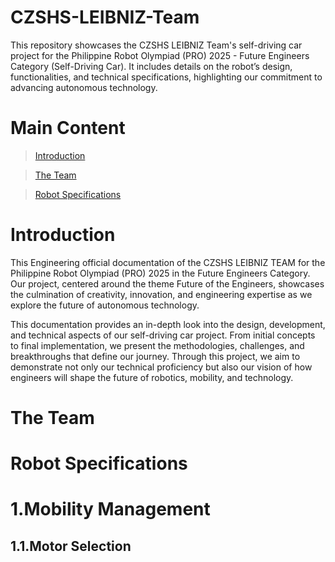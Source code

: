 # CZSHS-LEIBNIZ-Team
This repository showcases the CZSHS LEIBNIZ Team's self-driving car project for the Philippine Robot Olympiad (PRO) 2025 - Future Engineers Category (Self-Driving Car). It includes details on the robot’s design, functionalities, and technical specifications, highlighting our commitment to advancing autonomous technology. 

# Main Content
>[Introduction](https://github.com/Sharmainne/CZSHS-LEIBNIZ-Team#introduction)

 >[The Team](https://github.com/Sharmainne/CZSHS-LEIBNIZ-Team/blob/main/README.md#the-team)

>[Robot Specifications](https://github.com/Sharmainne/CZSHS-LEIBNIZ-Team/blob/main/README.md#robot-specifications)
>
 

# Introduction
This Engineering official documentation of the CZSHS LEIBNIZ TEAM for the Philippine Robot Olympiad (PRO) 2025 in the Future Engineers Category. Our project, centered around the theme Future of the Engineers, showcases the culmination of creativity, innovation, and engineering expertise as we explore the future of autonomous technology.

This documentation provides an in-depth look into the design, development, and technical aspects of our self-driving car project. From initial concepts to final implementation, we present the methodologies, challenges, and breakthroughs that define our journey. Through this project, we aim to demonstrate not only our technical proficiency but also our vision of how engineers will shape the future of robotics, mobility, and technology.

# The Team


# Robot Specifications


# 1.Mobility Management
## 1.1.Motor Selection


  
